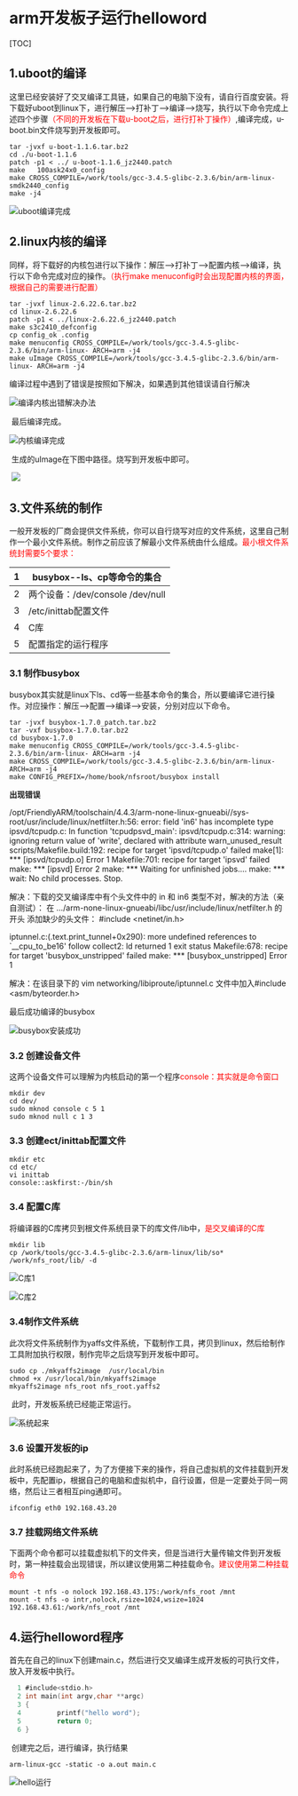 # arm开发板子运行helloword

[TOC]

## 1.uboot的编译

​	这里已经安装好了交叉编译工具链，如果自己的电脑下没有，请自行百度安装。将下载好uboot到linux下，进行解压-->打补丁-->编译-->烧写，执行以下命令完成上述四个步骤<font color=red>（不同的开发板在下载u-boot之后，进行打补丁操作）</font>,编译完成，u-boot.bin文件烧写到开发板即可。

```shell
tar -jvxf u-boot-1.1.6.tar.bz2
cd ./u-boot-1.1.6
patch -p1 < ../ u-boot-1.1.6_jz2440.patch
make   100ask24x0_config 
make CROSS_COMPILE=/work/tools/gcc-3.4.5-glibc-2.3.6/bin/arm-linux- smdk2440_config
make -j4
```

![uboot编译完成](C:\Users\dongkangjia\Desktop\笔记\jz2440系统\uboot编译完成.jpg)

## 2.linux内核的编译

​	同样，将下载好的内核包进行以下操作：解压-->打补丁-->配置内核-->编译，执行以下命令完成对应的操作。<font color=red>（执行make menuconfig时会出现配置内核的界面，根据自己的需要进行配置）</font>

```shell
tar -jvxf linux-2.6.22.6.tar.bz2
cd linux-2.6.22.6
patch -p1 < ../linux-2.6.22.6_jz2440.patch
make s3c2410_defconfig
cp config_ok .config
make menuconfig CROSS_COMPILE=/work/tools/gcc-3.4.5-glibc-2.3.6/bin/arm-linux- ARCH=arm -j4
make uImage CROSS_COMPILE=/work/tools/gcc-3.4.5-glibc-2.3.6/bin/arm-linux- ARCH=arm -j4

```

编译过程中遇到了错误是按照如下解决，如果遇到其他错误请自行解决

![编译内核出错解决办法](C:\Users\dongkangjia\Desktop\笔记\jz2440系统\编译内核出错解决办法.jpg)

​	最后编译完成。

![内核编译完成](C:\Users\dongkangjia\Desktop\笔记\jz2440系统\内核编译完成.jpg)

​	生成的uImage在下图中路径。烧写到开发板中即可。

​	![](C:\Users\dongkangjia\Desktop\笔记\jz2440系统\uImage位置.jpg)

## 3.文件系统的制作

​	一般开发板的厂商会提供文件系统，你可以自行烧写对应的文件系统，这里自己制作一个最小文件系统。制作之前应该了解最小文件系统由什么组成。<font color=red>最小根文件系统封需要5个要求：</font>

| 1    | busybox--ls、cp等命令的集合       |
| ---- | --------------------------------- |
| 2    | 两个设备：/dev/console  /dev/null |
| 3    | /etc/inittab配置文件              |
| 4    | C库                               |
| 5    | 配置指定的运行程序                |

### 3.1 制作busybox

​	busybox其实就是linux下ls、cd等一些基本命令的集合，所以要编译它进行操作。对应操作：解压-->配置-->编译-->安装，分别对应以下命令。

```shell
tar -jvxf busybox-1.7.0_patch.tar.bz2 
tar -vxf busybox-1.7.0.tar.bz2
cd busybox-1.7.0
make menuconfig CROSS_COMPILE=/work/tools/gcc-3.4.5-glibc-2.3.6/bin/arm-linux- ARCH=arm -j4
make CROSS_COMPILE=/work/tools/gcc-3.4.5-glibc-2.3.6/bin/arm-linux- ARCH=arm -j4
make CONFIG_PREFIX=/home/book/nfsroot/busybox install
```

**出现错误**

/opt/FriendlyARM/toolschain/4.4.3/arm-none-linux-gnueabi//sys-root/usr/include/linux/netfilter.h:56: error: field 'in6' has incomplete type
ipsvd/tcpudp.c: In function 'tcpudpsvd_main':
ipsvd/tcpudp.c:314: warning: ignoring return value of 'write', declared with attribute warn_unused_result
scripts/Makefile.build:192: recipe for target 'ipsvd/tcpudp.o' failed
make[1]: *** [ipsvd/tcpudp.o] Error 1
Makefile:701: recipe for target 'ipsvd' failed
make: *** [ipsvd] Error 2
make: *** Waiting for unfinished jobs....
make: *** wait: No child processes.  Stop.

解决：下载的交叉编译库中有个头文件中的 in 和 in6 类型不对，解决的方法（亲自测试）：
在 …/arm-none-linux-gnueabi/libc/usr/include/linux/netfilter.h 的开头
添加缺少的头文件：
#include <netinet/in.h>



iptunnel.c:(.text.print_tunnel+0x290): more undefined references to `__cpu_to_be16' follow
collect2: ld returned 1 exit status
Makefile:678: recipe for target 'busybox_unstripped' failed
make: *** [busybox_unstripped] Error 1

解决：在该目录下的 vim networking/libiproute/iptunnel.c 文件中加入#include <asm/byteorder.h>

最后成功编译的busybox

![busybox安装成功](C:\Users\dongkangjia\Desktop\笔记\jz2440系统\busybox安装成功.jpg)

### 3.2 创建设备文件

​	这两个设备文件可以理解为内核启动的第一个程序<font color=red>console：其实就是命令窗口</font>

```shell
mkdir dev
cd dev/
sudo mknod console c 5 1
sudo mknod null c 1 3
```

### 3.3 创建ect/inittab配置文件

```shell
mkdir etc
cd etc/
vi inittab
console::askfirst:-/bin/sh
```

### 3.4 配置C库

​	将编译器的C库拷贝到根文件系统目录下的库文件/lib中，<font color=red>是交叉编译的C库</font>

```shell
mkdir lib
cp /work/tools/gcc-3.4.5-glibc-2.3.6/arm-linux/lib/so* /work/nfs_root/lib/ -d
```

![C库1](C:\Users\dongkangjia\Desktop\笔记\jz2440系统\C库1.jpg)

![C库2](C:\Users\dongkangjia\Desktop\笔记\jz2440系统\C库2.jpg)

### 3.4制作文件系统

​	此次将文件系统制作为yaffs文件系统，下载制作工具，拷贝到linux，然后给制作工具附加执行权限，制作完毕之后烧写到开发板中即可。

```shell
sudo cp ./mkyaffs2image  /usr/local/bin
chmod +x /usr/local/bin/mkyaffs2image
mkyaffs2image nfs_root nfs_root.yaffs2
```

​	此时，开发板系统已经能正常运行。

![系统起来](C:\Users\dongkangjia\Desktop\笔记\jz2440系统\系统起来.jpg)

### 3.6 设置开发板的ip

​	此时系统已经跑起来了，为了方便接下来的操作，将自己虚拟机的文件挂载到开发板中，先配置ip，根据自己的电脑和虚拟机中，自行设置，但是一定要处于同一网络，然后让三者相互ping通即可。

```shell
ifconfig eth0 192.168.43.20
```

### 3.7 挂载网络文件系统

​	下面两个命令都可以挂载虚拟机下的文件夹，但是当进行大量传输文件到开发板时，第一种挂载会出现错误，所以建议使用第二种挂载命令。<font color=red>建议使用第二种挂载命令</font>

```shell
mount -t nfs -o nolock 192.168.43.175:/work/nfs_root /mnt
mount -t nfs -o intr,nolock,rsize=1024,wsize=1024 192.168.43.61:/work/nfs_root /mnt
```

## 4.运行helloword程序

​	首先在自己的linux下创建main.c，然后进行交叉编译生成开发板的可执行文件，放入开发板中执行。

```c
  1 #include<stdio.h>
  2 int main(int argv,char **argc)
  3 {
  4         printf("hello word");
  5         return 0;
  6 }

```

​	创建完之后，进行编译，执行结果

```shell
arm-linux-gcc -static -o a.out main.c
```

![hello运行](C:\Users\dongkangjia\Desktop\笔记\jz2440系统\hello运行.png)

